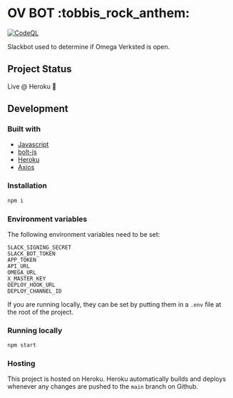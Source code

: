 # OV BOT :tobbis_rock_anthem:

[![CodeQL](https://github.com/OrbitNTNU/ov-bot/actions/workflows/codeql.yml/badge.svg)](https://github.com/OrbitNTNU/ov-bot/actions/workflows/codeql.yml)

Slackbot used to determine if Omega Verksted is open.

## Project Status

Live @ Heroku 🚀

## Development

### Built with

- [Javascript](https://javascript.com/)
- [bolt-js](https://github.com/slackapi/bolt-js)
- [Heroku](https://heroku.com/)
- [Axios](https://www.npmjs.com/package/axios)

### Installation

```bash
npm i
```

### Environment variables

The following environment variables need to be set:

```text
SLACK_SIGNING_SECRET
SLACK_BOT_TOKEN
APP_TOKEN
API_URL
OMEGA_URL
X_MASTER_KEY
DEPLOY_HOOK_URL
DEPLOY_CHANNEL_ID
```

If you are running locally, they can be set by putting them in a `.env` file at the root of the project.

### Running locally

```bash
npm start
```

### Hosting

This project is hosted on Heroku. Heroku automatically builds and deploys whenever any changes are pushed to the `main` branch on Github.
